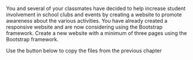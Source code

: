 <!--manual-->
You and several of your classmates have decided to help increase student involvement in school clubs and events by creating a website to promote awareness about the various activities. You have already created a responsive website and are now considering using the Bootstrap framework. Create a new website with a minimum of three pages using the Bootstrap framework. 

<p>Use the button below to copy the files from the previous chapter</p>
<!--
{
    "CopyExercise": {
        "name": "Chapter 11 EX03",
        "copyTarget": "/chapter11/ex03/student/*",
        "pasteTarget": "./"
    }
}
-->
